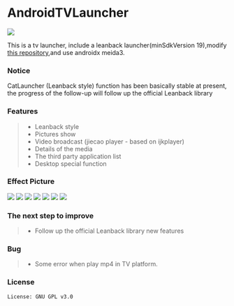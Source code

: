 
# AndroidTVLauncher

![](https://github.com/JackyAndroid/AndroidTVLauncher/blob/master/Cat/src/main/res/mipmap-xxhdpi/ic_launcher.jpg)

This is a tv launcher, include a leanback launcher(minSdkVersion 19),modify [this repository](https://github.com/JackyAndroid/AndroidTVLauncher),and use androidx meida3.

### Notice
CatLauncher (Leanback style) function has been basically stable at present, the progress of the follow-up will follow up the official Leanback library

### Features
> * Leanback style
> * Pictures show
> * Video broadcast (jiecao player - based on ijkplayer)
> * Details of the media
> * The third party application list
> * Desktop special function

### Effect Picture
![](https://github.com/samawong/AndroidTVLauncher/blob/master/screenshots/design_sketch1.png)
![](https://github.com/samawong/AndroidTVLauncher/blob/master/screenshots/design_sketch2.png)
![](https://github.com/samawong/AndroidTVLauncher/blob/master/screenshots/design_sketch3.png)
![](https://github.com/samawong/AndroidTVLauncher/blob/master/screenshots/design_sketch4.png)
![](https://github.com/samawong/AndroidTVLauncher/blob/master/screenshots/design_sketch5.png)
![](https://github.com/samawong/AndroidTVLauncher/blob/master/screenshots/design_sketch6.png)
![](https://github.com/samawong/AndroidTVLauncher/blob/master/screenshots/design_sketch7.png)

### The next step to improve
> * Follow up the official Leanback library new features

### Bug
> * Some error when play mp4 in TV platform.

### License

    License: GNU GPL v3.0
